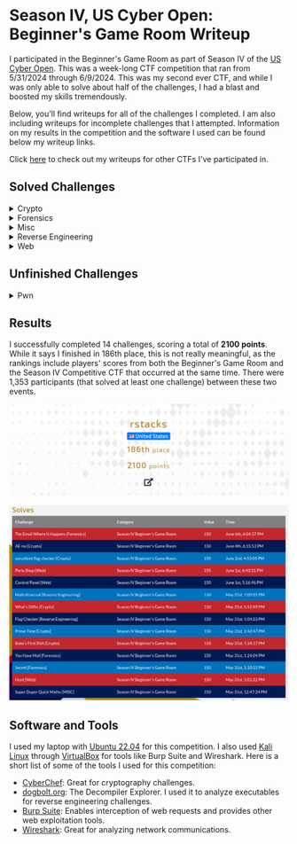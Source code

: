# Season IV, US Cyber Open: Beginner's Game Room Writeup

I participated in the Beginner's Game Room as part of Season IV of the [US Cyber Open](https://www.uscybergames.com/). This was a week-long CTF competition that ran from 5/31/2024 through 6/9/2024.
This was my second ever CTF, and while I was only able to solve about half of the challenges, I had a blast and boosted my skills tremendously.

Below, you'll find writeups for all of the challenges I completed. I am also including writeups for incomplete challenges that I attempted. Information on my results in the competition and the software I used can be found below my writeup links.

Click [here](https://github.com/rstacks/ctf-writeups) to check out my writeups for other CTFs I've participated in.

## Solved Challenges

<details>
  <summary>Crypto</summary>

  * [AE-no](https://github.com/rstacks/USCyberOpenSeasonIV-BeginnersGameRoom-writeup/tree/master/Crypto/AE-no)
  * [Baby's First RSA](https://github.com/rstacks/USCyberOpenSeasonIV-BeginnersGameRoom-writeup/tree/master/Crypto/BabysFirstRSA)
  * [Prime Time](https://github.com/rstacks/USCyberOpenSeasonIV-BeginnersGameRoom-writeup/tree/master/Crypto/PrimeTime)
  * [What's Diffie](https://github.com/rstacks/USCyberOpenSeasonIV-BeginnersGameRoom-writeup/tree/master/Crypto/WhatsDiffie)
  * [xorcellent flag checker](https://github.com/rstacks/USCyberOpenSeasonIV-BeginnersGameRoom-writeup/tree/master/Crypto/xorcellentFlagChecker)

</details>

<details>
  <summary>Forensics</summary>

  * [Secret](https://github.com/rstacks/USCyberOpenSeasonIV-BeginnersGameRoom-writeup/tree/master/Forensics/Secret)
  * [The Email Where It Happens](https://github.com/rstacks/USCyberOpenSeasonIV-BeginnersGameRoom-writeup/tree/master/Forensics/TheEmailWhereItHappens)
  * [You Have Mail](https://github.com/rstacks/USCyberOpenSeasonIV-BeginnersGameRoom-writeup/tree/master/Forensics/YouHaveMail)
  
</details>

<details>
  <summary>Misc</summary>

  * [Super Duper Quick Maths](https://github.com/rstacks/USCyberOpenSeasonIV-BeginnersGameRoom-writeup/tree/master/Misc/SuperDuperQuickMaths)
  
</details>

<details>
  <summary>Reverse Engineering</summary>

  * [Flag Checker](https://github.com/rstacks/USCyberOpenSeasonIV-BeginnersGameRoom-writeup/tree/master/ReverseEngineering/FlagChecker)
  * [Math Reversal](https://github.com/rstacks/USCyberOpenSeasonIV-BeginnersGameRoom-writeup/tree/master/ReverseEngineering/MathReversal)
  
</details>

<details>
  <summary>Web</summary>

  * [Control Panel](https://github.com/rstacks/USCyberOpenSeasonIV-BeginnersGameRoom-writeup/tree/master/Web/ControlPanel)
  * [Hunt](https://github.com/rstacks/USCyberOpenSeasonIV-BeginnersGameRoom-writeup/tree/master/Web/Hunt)
  * [Parts Shop](https://github.com/rstacks/USCyberOpenSeasonIV-BeginnersGameRoom-writeup/tree/master/Web/PartsShop)
  
</details>

## Unfinished Challenges

<details>
  <summary>Pwn</summary>

  * [Fanum Tax](https://github.com/rstacks/USCyberOpenSeasonIV-BeginnersGameRoom-writeup/tree/master/Pwn/FanumTax_UNFINISHED)
  
</details>

## Results

I successfully completed 14 challenges, scoring a total of **2100 points**. While it says I finished in 186th place, this is not really meaningful, as the rankings include players' scores from both the Beginner's Game Room and the Season IV Competitive CTF that occurred at the same time. There were 1,353 participants (that solved at least one challenge) between these two events.

![Results image](results.png)

![Solves list image](solves.png)

## Software and Tools

I used my laptop with [Ubuntu 22.04](https://ubuntu.com/desktop) for this competition. I also used [Kali Linux](https://www.kali.org/) through [VirtualBox](https://www.virtualbox.org/) for tools like Burp Suite and Wireshark. Here is a short
list of some of the tools I used for this competition:
- [CyberChef](https://cyberchef.org/): Great for cryptography challenges.
- [dogbolt.org](https://dogbolt.org/): The Decompiler Explorer. I used it to analyze executables for reverse engineering challenges.
- [Burp Suite](https://portswigger.net/burp/communitydownload): Enables interception of web requests and provides other web exploitation tools.
- [Wireshark](https://www.wireshark.org/): Great for analyzing network communications.
